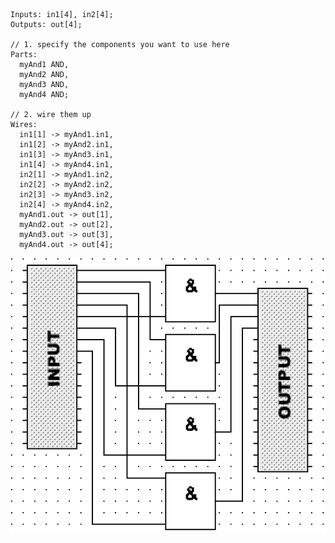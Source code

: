 ```
Inputs: in1[4], in2[4];
Outputs: out[4];

// 1. specify the components you want to use here
Parts:
  myAnd1 AND,
  myAnd2 AND,
  myAnd3 AND,
  myAnd4 AND;

// 2. wire them up
Wires:
  in1[1] -> myAnd1.in1,
  in1[2] -> myAnd2.in1,
  in1[3] -> myAnd3.in1,
  in1[4] -> myAnd4.in1,
  in2[1] -> myAnd1.in2,
  in2[2] -> myAnd2.in2,
  in2[3] -> myAnd3.in2,
  in2[4] -> myAnd4.in2,
  myAnd1.out -> out[1],
  myAnd2.out -> out[2],
  myAnd3.out -> out[3],
  myAnd4.out -> out[4];
```
![AND4B](https://github.com/MasterZydra/MHDR/blob/master/AND4B/AND4B.png?raw=true)
